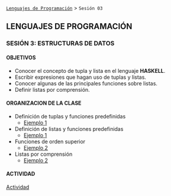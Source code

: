[`Lenguajes de Programación`](../README.md) > `Sesión 03`

## LENGUAJES DE PROGRAMACIÓN
### SESIÓN 3: ESTRUCTURAS DE DATOS

#### OBJETIVOS 

- Conocer el concepto de tupla y lista en el lenguaje __HASKELL__.
- Escribir expresiones que hagan uso de tuplas y listas.
- Conocer algunas de las principales funciones sobre listas.
- Definir listas por comprensión.

#### ORGANIZACION DE LA CLASE

- Definición de tuplas y funciones predefinidas
   - [Ejemplo 1](ejemplo01/README.md)
- Definición de listas y funciones predefinidas
   - [Ejemplo 1](ejemplo01/README.md)
- Funciones de orden superior
   - [Ejemplo 2](ejemplo02/README.md)
- Listas por comprensión
   - [Ejemplo 2](ejemplo02/README.md)
   
#### ACTIVIDAD

[Actividad](ejemplo02/README.md)
